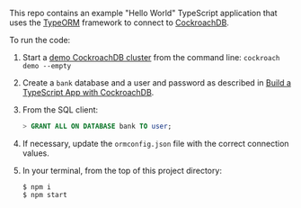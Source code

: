 This repo contains an example "Hello World" TypeScript application that uses the [TypeORM](https://typeorm.io/#/) framework to connect to [CockroachDB](https://www.cockroachlabs.com/docs/stable/).

To run the code:

1. Start a [demo CockroachDB cluster](https://www.cockroachlabs.com/docs/stable/cockroach-demo.html) from the command line: `cockroach demo --empty`

1. Create a `bank` database and a user and password as described in [Build a TypeScript App with CockroachDB](https://www.cockroachlabs.com/docs/stable/build-a-typescript-app-with-cockroachdb.html).

1. From the SQL client:

    ~~~ sql
    > GRANT ALL ON DATABASE bank TO user;
    ~~~

1. If necessary, update the `ormconfig.json` file with the correct connection values.

1. In your terminal, from the top of this project directory:

    ~~~ shell
    $ npm i
    $ npm start
    ~~~
